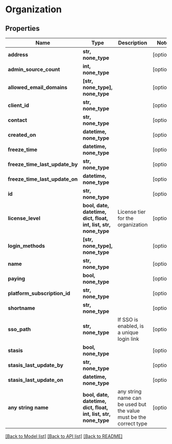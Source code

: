 # Organization


## Properties
Name | Type | Description | Notes
------------ | ------------- | ------------- | -------------
**address** | **str, none_type** |  | [optional] 
**admin_source_count** | **int, none_type** |  | [optional] 
**allowed_email_domains** | **[str, none_type], none_type** |  | [optional] 
**client_id** | **str, none_type** |  | [optional] 
**contact** | **str, none_type** |  | [optional] 
**created_on** | **datetime, none_type** |  | [optional] 
**freeze_time** | **datetime, none_type** |  | [optional] 
**freeze_time_last_update_by** | **str, none_type** |  | [optional] 
**freeze_time_last_update_on** | **datetime, none_type** |  | [optional] 
**id** | **str, none_type** |  | [optional] 
**license_level** | **bool, date, datetime, dict, float, int, list, str, none_type** | License tier for the organization | [optional] 
**login_methods** | **[str, none_type], none_type** |  | [optional] 
**name** | **str, none_type** |  | [optional] 
**paying** | **bool, none_type** |  | [optional] 
**platform_subscription_id** | **str, none_type** |  | [optional] 
**shortname** | **str, none_type** |  | [optional] 
**sso_path** | **str, none_type** | If SSO is enabled, is a unique login link | [optional] 
**stasis** | **bool, none_type** |  | [optional] 
**stasis_last_update_by** | **str, none_type** |  | [optional] 
**stasis_last_update_on** | **datetime, none_type** |  | [optional] 
**any string name** | **bool, date, datetime, dict, float, int, list, str, none_type** | any string name can be used but the value must be the correct type | [optional]

[[Back to Model list]](../README.md#documentation-for-models) [[Back to API list]](../README.md#documentation-for-api-endpoints) [[Back to README]](../README.md)


